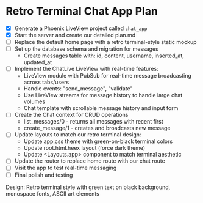 # Retro Terminal Chat App Plan

- [x] Generate a Phoenix LiveView project called `chat_app`
- [x] Start the server and create our detailed plan.md
- [ ] Replace the default home page with a retro terminal-style static mockup
- [ ] Set up the database schema and migration for messages
  - Create messages table with: id, content, username, inserted_at, updated_at
- [ ] Implement the ChatLive LiveView with real-time features:
  - LiveView module with PubSub for real-time message broadcasting across tabs/users
  - Handle events: "send_message", "validate"
  - Use LiveView streams for message history to handle large chat volumes
  - Chat template with scrollable message history and input form
- [ ] Create the Chat context for CRUD operations
  - list_messages/0 - returns all messages with recent first
  - create_message/1 - creates and broadcasts new message
- [ ] Update layouts to match our retro terminal design:
  - Update app.css theme with green-on-black terminal colors
  - Update root.html.heex layout (force dark theme)
  - Update <Layouts.app> component to match terminal aesthetic
- [ ] Update the router to replace home route with our chat route
- [ ] Visit the app to test real-time messaging
- [ ] Final polish and testing

Design: Retro terminal style with green text on black background, monospace fonts, ASCII art elements
